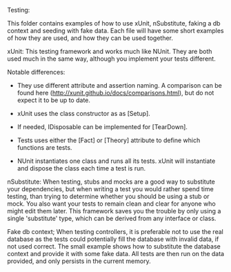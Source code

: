 ﻿Testing:

This folder contains examples of how to use xUnit, nSubstitute, faking a db context and seeding with fake data.
Each file will have some short examples of how they are used, and how they can be used together. 

xUnit:
This testing framework and works much like NUnit. They are both used much in the same way, although you implement your tests different.

Notable differences: 

- They use different attribute and assertion naming. A comparison can be found here (http://xunit.github.io/docs/comparisons.html), but do not expect it to be up to date.

- xUnit uses the class constructor as as [Setup].

- If needed, IDisposable can be implemented for [TearDown].

- Tests uses either the [Fact] or [Theory] attribute to define which functions are tests.
    
- NUnit instantiates one class and runs all its tests. xUnit will instantiate and dispose the class each time a test is run.

nSubstitute:
When testing, stubs and mocks are a good way to substitute your dependencies, but when writing a test you would rather spend time testing, than trying to determine whether you should be using a stub or mock. You also want your tests to remain clean and clear for anyone who might edit them later. This framework saves you the trouble by only using a single 'substitute' type, which can be derived from any interface or class. 


Fake db context;
When testing controllers, it is preferable not to use the real database as the tests could potentially fill the database with invalid data, if not used correct. The small example shows how to substitute the database context and provide it with some fake data. All tests are then run on the data provided, and only persists in the current memory.